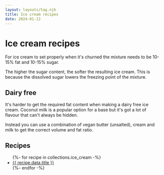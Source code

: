 ```yaml
---
layout: layouts/tag.njk
title: Ice cream recipes
date: 2024-01-12
---
```


# Ice cream recipes

For ice cream to set properly when it's churned the mixture needs to be 10-15% fat and 10-15% sugar.

The higher the sugar content, the softer the resulting ice cream.
This is because the dissolved sugar lowers the freezing point of the mixture.

## Dairy free

It's harder to get the required fat content when making a dairy free ice cream.
Coconut milk is a popular option for a base but it's got a lot of flavour that can't always be hidden.

Instead you can use a combination of vegan butter (unsalted), cream and milk to get the correct volume and fat ratio.

## Recipes

<ul>
{%- for recipe in collections.ice_cream -%}
  <li><a href="{{ recipe.url }}">{{ recipe.data.title }}</a></li>
{%- endfor -%}
</ul>
